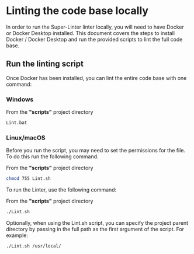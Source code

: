# Linting the code base locally

In order to run the Super-Linter linter locally, you will need to have
Docker or Docker Desktop installed. This document covers the steps to install Docker / Docker Desktop
and run the provided scripts to lint the full code base.

## Run the linting script

Once Docker has been installed, you can lint the entire code base with one command:

### Windows

From the __"scripts"__ project directory

```bash
Lint.bat
```

### Linux/macOS

Before you run the script, you may need to set the permissions for the file.
To do this run the following command.

From the __"scripts"__ project directory

```bash
chmod 755 Lint.sh
```

To run the Linter, use the following command:

From the __"scripts"__ project directory

```bash
./Lint.sh
```

Optionally, when using the Lint.sh script, you can specify the project parent directory by passing in the full path as the first argument of the script. For example:

```bash
./Lint.sh /usr/local/
```
